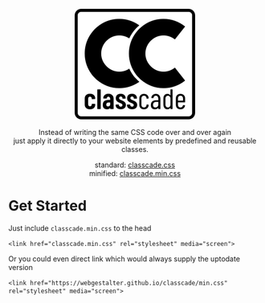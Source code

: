 <p align="center">
  <img src="/logo/1.svg" alt="classcade" />
</p><p align="center">
  Instead of writing the same CSS code over and over again<br/>
  just apply it directly to your website elements by predefined and reusable classes.  
</p><p align="center">
  standard: <a href="https://webgestalter.github.io/classcade/classcade.css">classcade.css</a>
  <br/>
  minified: <a href="https://webgestalter.github.io/classcade/classcade.min.css">classcade.min.css</a>
</p>

# Get Started

Just include `classcade.min.css` to the head

```
<link href="classcade.min.css" rel="stylesheet" media="screen">
```

Or you could even direct link which would always supply the uptodate version

```
<link href="https://webgestalter.github.io/classcade/min.css" rel="stylesheet" media="screen">
```
